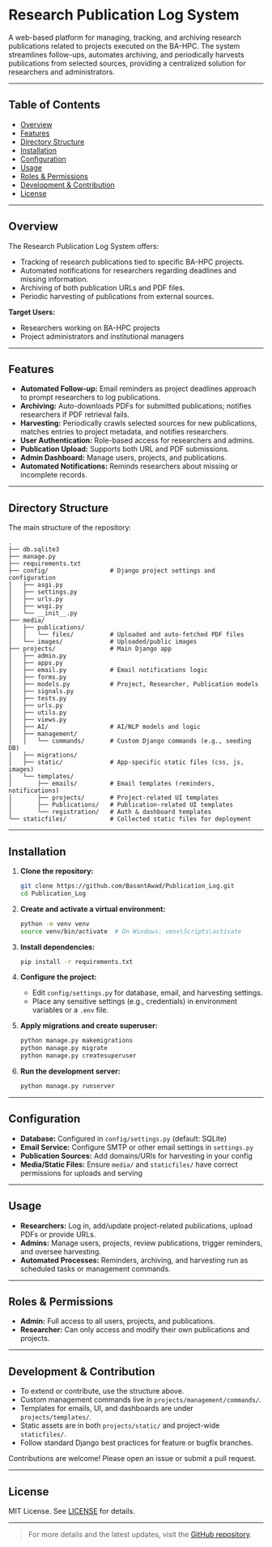 # Research Publication Log System

A web-based platform for managing, tracking, and archiving research publications related to projects executed on the BA-HPC. The system streamlines follow-ups, automates archiving, and periodically harvests publications from selected sources, providing a centralized solution for researchers and administrators.

---

## Table of Contents

- [Overview](#overview)
- [Features](#features)
- [Directory Structure](#directory-structure)
- [Installation](#installation)
- [Configuration](#configuration)
- [Usage](#usage)
- [Roles & Permissions](#roles--permissions)
- [Development & Contribution](#development--contribution)
- [License](#license)

---

## Overview

The Research Publication Log System offers:
- Tracking of research publications tied to specific BA-HPC projects.
- Automated notifications for researchers regarding deadlines and missing information.
- Archiving of both publication URLs and PDF files.
- Periodic harvesting of publications from external sources.

**Target Users:**  
- Researchers working on BA-HPC projects  
- Project administrators and institutional managers

---

## Features

- **Automated Follow-up:** Email reminders as project deadlines approach to prompt researchers to log publications.
- **Archiving:** Auto-downloads PDFs for submitted publications; notifies researchers if PDF retrieval fails.
- **Harvesting:** Periodically crawls selected sources for new publications, matches entries to project metadata, and notifies researchers.
- **User Authentication:** Role-based access for researchers and admins.
- **Publication Upload:** Supports both URL and PDF submissions.
- **Admin Dashboard:** Manage users, projects, and publications.
- **Automated Notifications:** Reminds researchers about missing or incomplete records.

---

## Directory Structure

The main structure of the repository:

```
.
├── db.sqlite3
├── manage.py
├── requirements.txt
├── config/                 # Django project settings and configuration
│   ├── asgi.py
│   ├── settings.py
│   ├── urls.py
│   ├── wsgi.py
│   └── __init__.py
├── media/
│   ├── publications/
│   │   └── files/          # Uploaded and auto-fetched PDF files
│   └── images/             # Uploaded/public images
├── projects/               # Main Django app
│   ├── admin.py
│   ├── apps.py
│   ├── email.py            # Email notifications logic
│   ├── forms.py
│   ├── models.py           # Project, Researcher, Publication models
│   ├── signals.py
│   ├── tests.py
│   ├── urls.py
│   ├── utils.py
│   ├── views.py
│   ├── AI/                 # AI/NLP models and logic
│   ├── management/
│   │   └── commands/       # Custom Django commands (e.g., seeding DB)
│   ├── migrations/
│   ├── static/             # App-specific static files (css, js, images)
│   └── templates/
│       ├── emails/         # Email templates (reminders, notifications)
│       ├── projects/       # Project-related UI templates
│       ├── Publications/   # Publication-related UI templates
│       └── registration/   # Auth & dashboard templates
└── staticfiles/            # Collected static files for deployment
```

---

## Installation

1. **Clone the repository:**
   ```bash
   git clone https://github.com/BasantAwad/Publication_Log.git
   cd Publication_Log
   ```

2. **Create and activate a virtual environment:**
   ```bash
   python -m venv venv
   source venv/bin/activate  # On Windows: venv\Scripts\activate
   ```

3. **Install dependencies:**
   ```bash
   pip install -r requirements.txt
   ```

4. **Configure the project:**
   - Edit `config/settings.py` for database, email, and harvesting settings.
   - Place any sensitive settings (e.g., credentials) in environment variables or a `.env` file.

5. **Apply migrations and create superuser:**
   ```bash
   python manage.py makemigrations
   python manage.py migrate
   python manage.py createsuperuser
   ```

6. **Run the development server:**
   ```bash
   python manage.py runserver
   ```

---

## Configuration

- **Database:** Configured in `config/settings.py` (default: SQLite)
- **Email Service:** Configure SMTP or other email settings in `settings.py`
- **Publication Sources:** Add domains/URIs for harvesting in your config
- **Media/Static Files:** Ensure `media/` and `staticfiles/` have correct permissions for uploads and serving

---

## Usage

- **Researchers:** Log in, add/update project-related publications, upload PDFs or provide URLs.
- **Admins:** Manage users, projects, review publications, trigger reminders, and oversee harvesting.
- **Automated Processes:** Reminders, archiving, and harvesting run as scheduled tasks or management commands.

---

## Roles & Permissions

- **Admin:** Full access to all users, projects, and publications.
- **Researcher:** Can only access and modify their own publications and projects.

---

## Development & Contribution

- To extend or contribute, use the structure above.
- Custom management commands live in `projects/management/commands/`.
- Templates for emails, UI, and dashboards are under `projects/templates/`.
- Static assets are in both `projects/static/` and project-wide `staticfiles/`.
- Follow standard Django best practices for feature or bugfix branches.

Contributions are welcome! Please open an issue or submit a pull request.

---

## License

MIT License. See [LICENSE](LICENSE) for details.

---

> For more details and the latest updates, visit the [GitHub repository](https://github.com/BasantAwad/Publication_Log).
